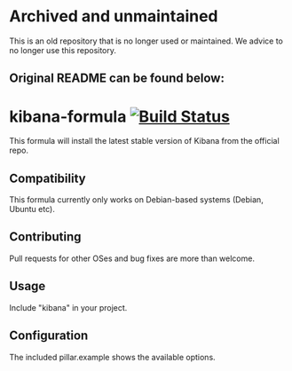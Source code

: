 # Archived and unmaintained

This is an old repository that is no longer used or maintained. We advice to no longer use this repository.

## Original README can be found below:

# kibana-formula [![Build Status](https://travis-ci.org/Enrise/kibana-formula.svg?branch=master)](https://travis-ci.org/Enrise/kibana-formula)

This formula will install the latest stable version of Kibana from the official repo.

## Compatibility

This formula currently only works on Debian-based systems (Debian, Ubuntu etc).

## Contributing

Pull requests for other OSes and bug fixes are more than welcome.

## Usage

Include "kibana" in your project.

## Configuration

The included pillar.example shows the available options.
